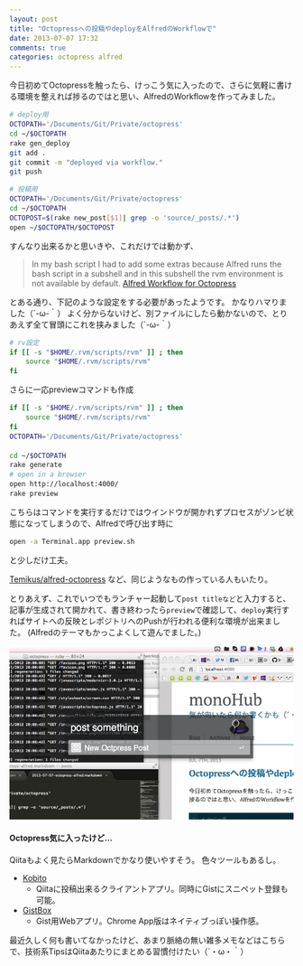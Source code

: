 ```yaml
---
layout: post
title: "Octopressへの投稿やdeployをAlfredのWorkflowで"
date: 2013-07-07 17:32
comments: true
categories: octopress alfred
---
```


今日初めてOctopressを触ったら、けっこう気に入ったので、さらに気軽に書ける環境を整えれば捗るのではと思い、AlfredのWorkflowを作ってみました。


```sh
# deploy用
OCTOPATH='/Documents/Git/Private/octopress'
cd ~/$OCTOPATH
rake gen_deploy
git add .
git commit -m "deployed via workflow."
git push
```

```sh
# 投稿用
OCTOPATH='/Documents/Git/Private/octopress'
cd ~/$OCTOPATH
OCTOPOST=$(rake new_post[$1]| grep -o 'source/_posts/.*')
open ~/$OCTOPATH/$OCTOPOST
```

すんなり出来るかと思いきや、これだけでは動かず、

> In my bash script I had to add some extras because Alfred runs the bash script in a subshell and in this subshell the rvm environment is not available by default.
[Alfred Workflow for Octopress](http://tooh.github.io/blog/2013/04/23/Alfred_workflow_for_Octopress/)

とある通り、下記のような設定をする必要があったようです。
かなりハマりました（´-ω-｀）
よく分からないけど、別ファイルにしたら動かないので、とりあえず全て冒頭にこれを挟みました（´-ω-｀）

<!-- more -->

```sh
# rv設定
if [[ -s "$HOME/.rvm/scripts/rvm" ]] ; then
	source "$HOME/.rvm/scripts/rvm"
fi
```

さらに一応previewコマンドも作成
```sh
if [[ -s "$HOME/.rvm/scripts/rvm" ]] ; then
	source "$HOME/.rvm/scripts/rvm"
fi
OCTOPATH='/Documents/Git/Private/octopress'

cd ~/$OCTOPATH
rake generate
# open in a browser
open http://localhost:4000/
rake preview
```

こちらはコマンドを実行するだけではウインドウが開かれずプロセスがゾンビ状態になってしまうので、Alfredで呼び出す時に
```sh
open -a Terminal.app preview.sh
```
と少しだけ工夫。

[Temikus/alfred-octopress](https://github.com/Temikus/alfred-octopress/blob/master/post.sh) など、同じようなもの作っている人もいたり。

とりあえず、これでいつでもランチャー起動して`post titleなど`と入力すると、記事が生成されて開かれて、書き終わったら`preview`で確認して、`deploy`実行すればサイトへの反映とレポジトリへのPushが行われる便利な環境が出来ました。
(Alfredのテーマもかっこよくして遊んでました。)

![post workflow](/images/post/post.png)

#### Octopress気に入ったけど…

Qiitaもよく見たらMarkdownでかなり使いやすそう。
色々ツールもあるし。

- [Kobito](http://kobito.qiita.com/)
  * Qiitaに投稿出来るクライアントアプリ。同時にGistにスニペット登録も可能。
- [GistBox](http://www.gistboxapp.com/)
  * Gist用Webアプリ。Chrome App版はネイティブっぽい操作感。

最近久しく何も書いてなかったけど、あまり脈絡の無い雑多メモなどはこちらで、技術系TipsはQiitaあたりにまとめる習慣付けたい（´・ω・｀）